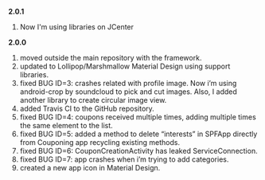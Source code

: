 **2.0.1**

1. Now I'm using libraries on JCenter



**2.0.0**

1. moved outside the main repository with the framework.
2. updated to Lollipop/Marshmallow Material Design using support libraries.
3. fixed BUG ID=3: crashes related with profile image. Now i’m using android-crop by soundcloud to pick and cut images. Also, I added another library to create circular image view.
4. added Travis CI to the GitHub repository.
5. fixed BUG ID=4: coupons received multiple times, adding multiple
times the same element to the list.
6. fixed BUG ID=5: added a method to delete “interests” in SPFApp directly from Couponing app recycling existing methods.
7. fixed BUG ID=6: CouponCreationActivity has leaked ServiceConnection.
8. fixed BUG ID=7: app crashes when i’m trying to add categories.
9. created a new app icon in Material Design.
